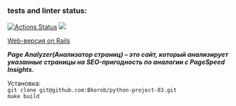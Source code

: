 ### tests and linter status:
[![Actions Status](https://github.com/Bkorob/python-project-83/actions/workflows/make-check.yml/badge.svg)](https://github.com/Bkorob/python-project-83/actions)
<a href="https://codeclimate.com/github/Bkorob/python-project-83/maintainability"><img src="https://api.codeclimate.com/v1/badges/056a8fea9d9c8e38dec0/maintainability" /></a>


[Web-версия on Rails](https://python-project-83-mqhf.onrender.com/)

***Page Analyzer(Анализатор страниц) – это сайт, который анализирует указанные страницы на SEO-пригодность  по аналогии с PageSpeed ​​Insights.***

Установка:\
```git clone git@github.com:Bkorob/python-project-83.git```\
```make build```
